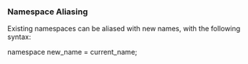 ### Namespace Aliasing

Existing namespaces can be aliased with new names, with the following syntax:

  namespace new_name = current_name;
